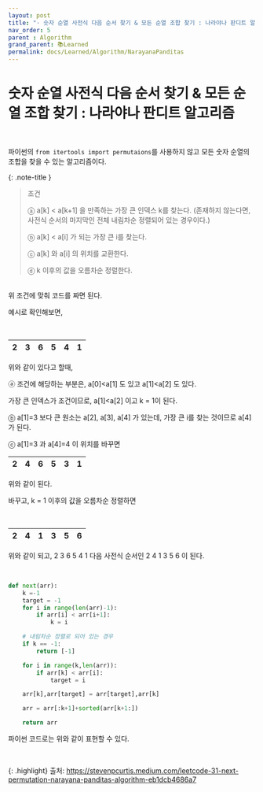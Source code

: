 ```yaml
---
layout: post
title: "· 숫자 순열 사전식 다음 순서 찾기 & 모든 순열 조합 찾기 : 나라야나 판디트 알고리즘"
nav_order: 5
parent : Algorithm
grand_parent: 📚Learned
permalink: docs/Learned/Algorithm/NarayanaPanditas
---
```



# 숫자 순열 사전식 다음 순서 찾기 & 모든 순열 조합 찾기 : 나라야나 판디트 알고리즘

<br>

파이썬의 `from itertools import permutaions`를 사용하지 않고 모든 숫자 순열의 조합을 찾을 수 있는 알고리즘이다.



{: .note-title }
> 조건
>
> ⓐ a[k] < a[k+1] 을 만족하는 가장 큰 인덱스 k를 찾는다. (존재하지 않는다면, 사전식 순서의 마지막인 전체 내림차순 정렬되어 있는 경우이다.)
>
> ⓑ a[k] < a[i] 가 되는 가장 큰 i를 찾는다.
>
> ⓒ a[k] 와 a[i] 의 위치를 교환한다.
>
> ⓓ k 이후의 값을 오름차순 정렬한다.

<br>
위 조건에 맞춰 코드를 짜면 된다.

예시로 확인해보면,

<br>

| 2    | 3    | 6    | 5    | 4    | 1    |
| ---- | ---- | ---- | ---- | ---- | ---- |

위와 같이 있다고 할때,

ⓐ 조건에 해당하는 부분은, a[0]<a[1] 도 있고 a[1]<a[2] 도 있다.

가장 큰 인덱스가 조건이므로, a[1]<a[2] 이고 k = 1이 된다.



ⓑ a[1]=3 보다 큰 원소는 a[2], a[3], a[4] 가 있는데, 가장 큰 i를 찾는 것이므로 a[4] 가 된다.



ⓒ a[1]=3 과 a[4]=4 이 위치를 바꾸면

| 2    | 4    | 6    | 5    | 3    | 1    |
| ---- | ---- | ---- | ---- | ---- | ---- |

위와 같이 된다.

바꾸고, k = 1 이후의 값을 오름차순 정렬하면

<br>

| 2    | 4    | 1    | 3    | 5    | 6    |
| ---- | ---- | ---- | ---- | ---- | ---- |

위와 같이 되고, 2 3 6 5 4 1 다음 사전식 순서인 2 4 1 3 5 6 이 된다.

<br>

```python
def next(arr):
    k =-1
    target = -1
    for i in range(len(arr)-1):
        if arr[i] < arr[i+1]:
            k = i

    # 내림차순 정렬로 되어 있는 경우
    if k == -1:
        return [-1]

    for i in range(k,len(arr)):
        if arr[k] < arr[i]:
            target = i

    arr[k],arr[target] = arr[target],arr[k]

    arr = arr[:k+1]+sorted(arr[k+1:])

    return arr
```

파이썬 코드로는 위와 같이 표현할 수 있다.

<br>

{: .highlight}
출처: https://stevenpcurtis.medium.com/leetcode-31-next-permutation-narayana-panditas-algorithm-eb1dcb4686a7

 